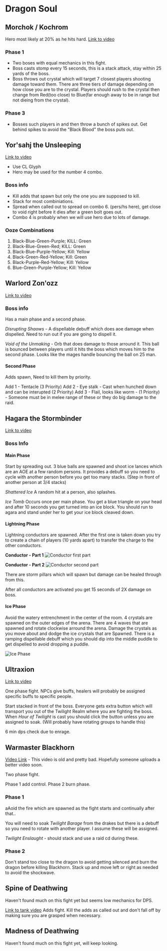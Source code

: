 # Dragon Soul 

## Morchok / Kochrom
Hero most likely at 20% as he hits hard.
[Link to video](https://www.youtube.com/watch?v=FjxXU-Jndas)

### Phase 1
* Two boses with equal mechanics in this fight.
* Boss casts stomp every 15 seconds, this is a stack attack, stay within 25 yards of the boss.
* Boss throws out crystal which will target 7 closest players shooting damage toward them. There are three tiers of damage depending on how close you are to the crystal. Players should rush to the crystal then change from Red(too close) to Blue(far enough away to be in range but not dieing from the crystal).

### Phase 3
* Bosses such players in and then throw a bunch of spikes out. Get behind spikes to avoid the "Black Blood" the boss puts out.

## Yor'sahj the Unsleeping 
[Link to video](https://www.youtube.com/watch?v=xJsMJ1_1bzk&t=881s)

* Use CL Glyph
* Hero may be used for the number 4 combo.

### Boss info
* Kill adds that spawn but only the one you are supposed to kill. 
* Stack for most combiniations. 
* Spread when called out to spread on combo 6. (pers/hs here), get close to void right before it dies after a green bolt goes out.
* Combo 4 is probably when we will use hero due to lots of damage.

### Ooze Combinations
1. Black-Blue-Green-Purple; KILL: Green
2. Black-Blue-Green-Red; KILL: Green
3. Black-Blue-Purple-Yellow; Kill: Yellow
4. Black-Green-Red-Yellow; Kill: Green
5. Black-Purple-Red-Yellow; Kill: Yellow
6. Blue-Green-Purple-Yellow; Kill: Yellow

## Warlord Zon'ozz 
[Link to video](https://youtu.be/MCNkhM8mhVk?si=VE6F9ZmTTQK3fFjP)

### Boss info
Has a main phase and a second phase.

*Disrupting Shaows* - A dispellable debuff which does aoe damage when dispelled. Need to run out if you are 
going to dispell it.

*Void of the Unmaking* - Orb that does damage to those arround it. This ball is bounced between players until it hits the boss which moves him to the second phase. Looks like the mages handle bouncing the ball on 25 man.

#### Second Phase
Adds spawn, Need to kill them by priority.

Add 1 - Tentacle (3 Priority)
Add 2 - Eye stalk - Cast when hunched down and can be interupted (2 Priority)
Add 3 - Flail, looks like worm - (1 Priority) -  Someone must be in melee range of these or they do big damage to the raid.

## Hagara the Stormbinder 
[Link to video](https://www.youtube.com/watch?v=JnK2DrU8gQg)
### Boss Info

#### Main Phase
Start by spreading out. 3 blue balls are spawned and shoot ice lances which are an AOE at a few random persons. It provides a debuff so you need to cycle with another person before you get too many stacks. (Step in front of another person at 3/4 stacks)

*Shattered Ice*
A random hit at a person, also splashes.

*Ice Tomb*
Occurs once per main phase. You get a blue triangle on your head and after 10 seconds you get turned into an ice block. You should run to agara and stand under her to get your ice block cleaved down.

#### Lightning Phase
Lightning conductors are spawned. After the first one is taken down you try to create a chain of players (10 yards apart) to transfer the charge to the other conductors.

**Conductor - Part 1**
![Conductor first part](HagaraConductorsFirstPart.png)

**Conductor - Part 2**
![Conductor second part](HagaraConductorsSecondPart.png)

There are storm pillars which will spawn but damage can be healed through from this. 

After all conductors are activated you get 15 seconds of 2X damage on boss.

#### Ice Phase
Avoid the watery entrenchment in the center of the room. 4 crystals are spawned on the outer edges of the arena. There are 4 waves that are spawned and rotate clockwise arround the arena. Damage the crystals as you move about and dodge the ice crystals that are Spawned. There is a ramping dispellable debuff which you should dip into the middle puddle to get dispelled to avoid dropping a puddle.

![Ice Phase](HagaraIcePhase.png)

## Ultraxion 
[Link to video](https://youtu.be/gs1B1gvBIqQ?si=ZZXuCWSa__b0JPwz)

One phase fight. NPCs give buffs, healers will probably be assigned specific buffs to specific people.

Start stacked in front of the boss. Everyone gets extra button which will transport you out of the Twilight Realm where you are fighting the boss. When *Hour of Twilight* is cast you should click the button unless you are assigned to soak. (Will probably have rotating groups to handle this)

6 min dps check due to enrage. 

## Warmaster Blackhorn 
[Video Link](https://www.youtube.com/watch?v=YOGnVG1pHL4) - This video is old and pretty bad. Hopefully someone uploads a better video soon. 

Two phase fight. 

Phase 1 add control.
Phase 2 burn phase.
### Phase 1 
aAoid the fire which are spawned as the fight starts and continually after that.. 

You will need to soak *Twilight Barage* from the drakes but there is a debuff so you need to rotate with another player. I assume these will be assigned.

*Twilight Enslaught* - should stack and use a raid cd during these. 

### Phase 2
Don't stand too close to the dragon to avoid getting silenced and burn the dragon before killing Blackhorn. Stack up and move left or right as needed to avoid the shockwave.

## Spine of Deathwing 
Haven't found much on this fight yet but seems low mechanics for DPS.

[Link to tank video](https://youtu.be/yOmOtVWABQw?si=2nKhFt1DcSBkBmjV)
Adds fight. Kill the adds as called out and don't fall off by making sure you are grasped when necessary.

## Madness of Deathwing 
Haven't found much on this fight yet, will keep looking.
